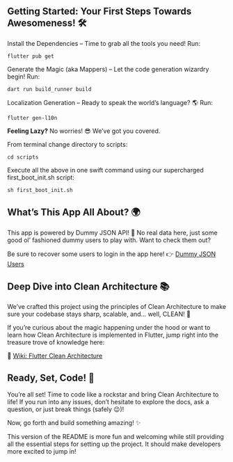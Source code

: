 ## **Getting Started: Your First Steps Towards Awesomeness!** 🛠 

Install the Dependencies – Time to grab all the tools you need!
Run:

    flutter pub get

Generate the Magic (aka Mappers) – Let the code generation wizardry begin!
Run:

    dart run build_runner build

Localization Generation – Ready to speak the world’s language? 🌎
Run:

    flutter gen-l10n

**Feeling Lazy?** No worries! 😎 We’ve got you covered. 

From terminal change directory to scripts:

    cd scripts

Execute all the above in one swift command using our supercharged first_boot_init.sh script:

    sh first_boot_init.sh

## **What’s This App All About?** 🌍 

This app is powered by Dummy JSON API! 🤖 No real data here, just some good ol’ fashioned dummy users to play with. Want to check them out?

Be sure to recover some users to login in the app here!
👉 [Dummy JSON Users](https://dummyjson.com/users)

## **Deep Dive into Clean Architecture** 📚 

We’ve crafted this project using the principles of Clean Architecture to make sure your codebase stays sharp, scalable, and… well, CLEAN! 🧼

If you’re curious about the magic happening under the hood or want to learn how Clean Architecture is implemented in Flutter, jump right into the treasure trove of knowledge here:

📖 [Wiki: Flutter Clean Architecture](https://github.com/Feelynx/flutter_clean_architecture/wiki)

## **Ready, Set, Code!** 🎉

You’re all set! Time to code like a rockstar and bring Clean Architecture to life! If you run into any issues, don’t hesitate to explore the docs, ask a question, or just break things (safely 😉)!

Now, go forth and build something amazing! ✨

This version of the README is more fun and welcoming while still providing all the essential steps for setting up the project. It should make developers more excited to jump in!
